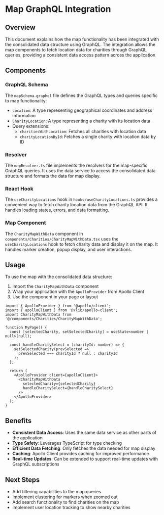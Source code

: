 # Map GraphQL Integration

## Overview

This document explains how the map functionality has been integrated with the consolidated data structure using GraphQL. The integration allows the map components to fetch location data for charities through GraphQL queries, providing a consistent data access pattern across the application.

## Components

### GraphQL Schema

The `mapSchema.graphql` file defines the GraphQL types and queries specific to map functionality:

- `Location`: A type representing geographical coordinates and address information
- `CharityLocation`: A type representing a charity with its location data
- Query extensions:
  - `charitiesWithLocation`: Fetches all charities with location data
  - `charityLocationById`: Fetches a single charity with location data by ID

### Resolver

The `mapResolver.ts` file implements the resolvers for the map-specific GraphQL queries. It uses the data service to access the consolidated data structure and formats the data for map display.

### React Hook

The `useCharityLocations` hook in `hooks/useCharityLocations.ts` provides a convenient way to fetch charity location data from the GraphQL API. It handles loading states, errors, and data formatting.

### Map Component

The `CharityMapWithData` component in `components/Charities/CharityMapWithData.tsx` uses the `useCharityLocations` hook to fetch charity data and display it on the map. It handles marker creation, popup display, and user interactions.

## Usage

To use the map with the consolidated data structure:

1. Import the `CharityMapWithData` component
2. Wrap your application with the `ApolloProvider` from Apollo Client
3. Use the component in your page or layout

```tsx
import { ApolloProvider } from '@apollo/client';
import { apolloClient } from '@/lib/apollo-client';
import CharityMapWithData from '@/components/Charities/CharityMapWithData';

function MyPage() {
  const [selectedCharity, setSelectedCharity] = useState<number | null>(null);
  
  const handleCharitySelect = (charityId: number) => {
    setSelectedCharity(prevSelected => 
      prevSelected === charityId ? null : charityId
    );
  };

  return (
    <ApolloProvider client={apolloClient}>
      <CharityMapWithData 
        selectedCharity={selectedCharity} 
        handleCharitySelect={handleCharitySelect} 
      />
    </ApolloProvider>
  );
}
```

## Benefits

- **Consistent Data Access**: Uses the same data service as other parts of the application
- **Type Safety**: Leverages TypeScript for type checking
- **Efficient Data Fetching**: Only fetches the data needed for map display
- **Caching**: Apollo Client provides caching for improved performance
- **Real-time Updates**: Can be extended to support real-time updates with GraphQL subscriptions

## Next Steps

- Add filtering capabilities to the map queries
- Implement clustering for markers when zoomed out
- Add search functionality to find charities on the map
- Implement user location tracking to show nearby charities
